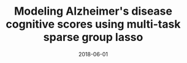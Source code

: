 ---
title: "Modeling Alzheimer's disease cognitive scores using multi-task sparse group lasso"
collection: publications
permalink: /publication/2018-06-01-paper-group-lasso 
excerpt: 'We consider the problem of simultaneously predicting several different cognitive scores associated with categorizing subjects as normal, mild cognitive impairment (MCI), or Alzheimer&apos;s disease (AD) in a multi-task learning framework using features extracted from brain images obtained from ADNI (Alzheimer&apos;s Disease Neuroimaging Initiative)'
date: 2018-06-01
venue: 'Computerized Medical Imaging and Graphics'
paperurl: 'https://www.sciencedirect.com/science/article/pii/S0895611117301076'
citation: 'X Liu, AR Goncalves, P Cao, D Zhao, A Banerjee (2018) &quot;Modeling Alzheimer&apos;s disease cognitive scores using multi-task sparse group lasso&quot; <i>Computerized Medical Imaging and Graphics</i>'
---
